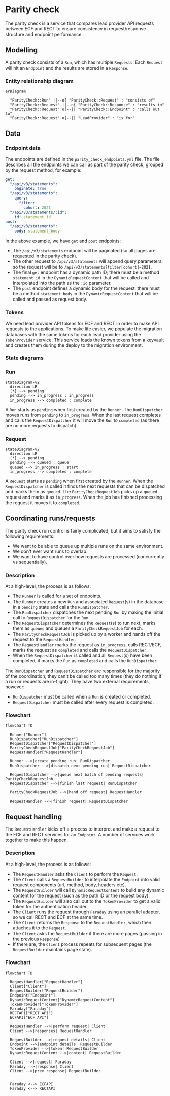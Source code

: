 # Parity check

The parity check is a service that compares lead provider API requests between ECF and RECT to ensure consistency in request/response structure and endpoint performance.

## Modelling

A parity check consists of a `Run`, which has multiple `Requests`. Each `Request` will hit an `Endpoint` and the results are stored in a `Response`.

### Entity relationship diagram

```mermaid
erDiagram

  "ParityCheck::Run" ||--o{ "ParityCheck::Request" : "consists of"
  "ParityCheck::Request" ||--o{ "ParityCheck::Response" : "results in"
  "ParityCheck::Request" o{--|| "ParityCheck::Endpoint" : "calls out to"
  "ParityCheck::Request" o{--|| "LeadProvider" : "is for"
```

## Data

### Endpoint data

The endpoints are defined in the `parity_check_endpoints.yml` file. The file describes all the endpoints we can call as part of the parity check, grouped by the request method, for example:

```yaml
get:
  "/api/v3/statements":
    paginate: true
  "/api/v3/statements":
    query:
      filter:
        cohort: 2021
  "/api/v3/statements/:id":
    id: statement_id
post:
  "/api/v3/statements":
    body: statement_body
```

In the above example, we have `get` and `post` endpoints:

- The `/api/v3/statements` endpoint will be paginated (so all pages are requested in the parity check). 
- The other request to `/api/v3/statements` will append query parameters, so the request will be to `/api/v3/statements?filter[cohort]=2021`. 
- The final `get` endpoint has a dynamic path ID; there must be a method `statement_id` in the `DynamicRequestContent` that will be called and interpolated into the path as the `:id` parameter.
- The `post` endpoint defines a dynamic body for the request; there must be a method `statement_body` in the `DynamicRequestContent` that will be called and passed as request body.

### Tokens

We need lead provider API tokens for ECF and RECT in order to make API requests to the applications. To make life easier, we populate the migration databases with the same tokens for each lead provider using the `TokenProvider` service. This service loads the known tokens from a keyvault and creates them during the deploy to the migration environment.

### State diagrams

### Run

```mermaid
stateDiagram-v2
  direction LR
  [*] --> pending
  pending --> in_progress : in_progress
  in_progress --> completed : complete
```

A `Run` starts as `pending` when first created by the `Runner`. The `RunDispatcher` moves runs from `pending` to `in_progress`. When the last request completes and calls the `RequestDispatcher` it will move the `Run` to `completed` (as there are no more requests to dispatch).

### Request

```mermaid
stateDiagram-v2
  direction LR
  [*] --> pending
  pending --> queued : queue
  queued --> in_progress : start
  in_progress --> completed : complete
```

A `Request` starts as `pending` when first created by the `Runner`. When the `RequestDispatcher` is called it finds the next requests that can be dispatched and marks them as `queued`. The `ParityCheckRequestJob` picks up a `queued` request and marks it as `in_progress`. When the job has finished processing the request it moves it to `completed`. 

## Coordinating runs/requests

The parity check run control is fairly complicated, but it aims to satisfy the following requirements:

- We want to be able to queue up multiple runs on the same environment.
- We don't ever want runs to overlap.
- We want to have control over how requests are processed (concurrently vs sequentially).

### Description

At a high-level, the process is as follows:

- The `Runner` is called for a set of endpoints. 
- The `Runner` creates a new `Run` and associated `Request`(s) in the database in a `pending` state and calls the `RunDispatcher`.
- The `RunDispatcher` dispatches the next pending `Run` by making the initial call to `RequestDispatcher` for the `Run`.
- The `RequestDispatcher` determines the `Request`(s) to run next, marks them as `queued` and queues a `ParityCheckRequestJob` for each.
- The `ParityCheckRequestJob` is picked up by a worker and hands off the request to the `RequestHandler`.
- The `RequestHandler` marks the request as `in_progress`, calls RECT/ECF, marks the request as `completed` and calls the `RequestDispatcher`.
- When the `RequestDispatcher` is called and all `Request`(s) have been completed, it marks the `Run` as `completed` and calls the `RunDispatcher`.

The `RunDispatcher` and `RequestDispatcher` are responsible for the majority of the coordination; they can't be called too many times (they do nothing if a run or requests are in-flight). They have two external requirements, however:

- `RunDispatcher` must be called when a `Run` is created or completed.
- `RequestDispatcher` must be called after every request is completed.


### Flowchart

```mermaid
flowchart TD

  Runner["Runner"]
  RunDispatcher["RunDispatcher"]
  RequestDispatcher["RequestDispatcher"]
  ParityCheckRequestJob["ParityCheckRequestJob"]
  RequestHandler["RequestHandler"]

  Runner -->|create pending run| RunDispatcher
  RunDispatcher -->|dispatch next pending run| RequestDispatcher

  RequestDispatcher -->|queue next batch of pending requests| ParityCheckRequestJob
  RequestDispatcher -->|finish last request| RunDispatcher

  ParityCheckRequestJob -->|hand off request| RequestHandler

  RequestHandler -->|finish request| RequestDispatcher
```

## Request handling

The `RequestHandler` kicks off a process to interpret and make a request to the ECF and RECT services for an `Endpoint`. A number of services work together to make this happen.

### Description

At a high-level, the process is as follows:

- The `RequestHandler` asks the `Client` to perform the `Request`.
- The `Client` calls a `RequestBuilder` to interpolate the `Endpoint` into valid request components (url, method, body, headers etc).
- The `RequestBuilder` will call `DynamicRequestContent` to build any dynamic content for the request (such as the path ID or the request body).
- The `RequestBuilder` will also call out to the `TokenProvider` to get a valid token for the authentication header.
- The `Client` runs the request through `Faraday` using an parallel adapter, so we call RECT and ECF at the same time.
- The `Client` returns the `Response` to the `RequestHandler`, which then attaches it to the `Request`.
- The `Client` asks the `RequestBuilder` if there are more pages (passing in the previous `Response`)
- If there are, the `Client` process repeats for subsequent pages (the `RequestBuilder` maintains page state).

### Flowchart

```mermaid
flowchart TD

  RequestHandler["RequestHandler"]
  Client["Client"]
  RequestBuilder["RequestBuilder"]
  Endpoint["Endpoint"]
  DynamicRequestContent["DynamicRequestContent"]
  TokenProvider["TokenProvider"]
  Faraday["Faraday"]
  RECTAPI["RECT API"]
  ECFAPI["ECF API"]

  RequestHandler -->|perform request| Client
  Client -->|responses| RequestHandler

  RequestBuilder -->|request details| Client
  Endpoint -->|endpoint details| RequestBuilder
  TokenProvider -->|token| RequestBuilder
  DynamicRequestContent -->|content| RequestBuilder

  Client -->|request| Faraday
  Faraday -->|response| Client
  Client -->|prev response| RequestBuilder


  Faraday <--> ECFAPI
  Faraday <--> RECTAPI
```
